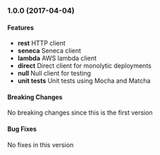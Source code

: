 <a name="1.0.0"></a>
### 1.0.0 (2017-04-04)

#### Features
* **rest** HTTP client
* **seneca** Seneca client
* **lambda** AWS lambda client
* **direct** Direct client for monolytic deployments
* **null** Null client for testing
* **unit tests** Unit tests using Mocha and Matcha

#### Breaking Changes
No breaking changes since this is the first version

#### Bug Fixes
No fixes in this version

